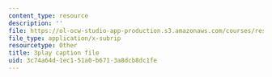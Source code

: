 ```yaml
---
content_type: resource
description: ''
file: https://ol-ocw-studio-app-production.s3.amazonaws.com/courses/res-15-003-shaping-the-future-of-work-15-662x-spring-2016/3c74a64d1ec151a0b6713a8dcb8dc1fe_C-n3hyz-sSY.vtt
file_type: application/x-subrip
resourcetype: Other
title: 3play caption file
uid: 3c74a64d-1ec1-51a0-b671-3a8dcb8dc1fe
---
```

